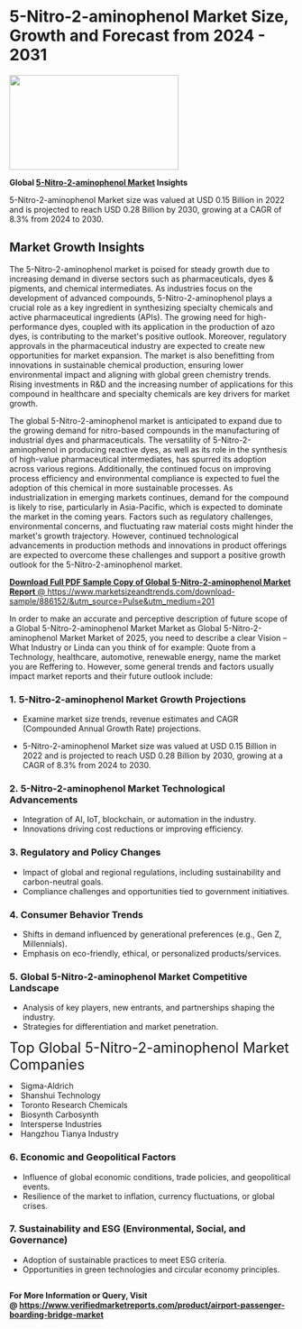<H1>5-Nitro-2-aminophenol Market Size, Growth and Forecast from 2024 - 2031</H1><img class="aligncenter size-medium wp-image-584254" src="https://thirdeyenews.in/wp-content/uploads/2024/09/Global-Market-Research-300x168.jpeg" alt="" width="300" height="168" /><p><strong>Global&nbsp;<a href="https://www.marketsizeandtrends.com/download-sample/886152/&amp;utm_source=Pulse&amp;utm_medium=201">5-Nitro-2-aminophenol Market</a> Insights</strong></p><p>5-Nitro-2-aminophenol Market size was valued at USD 0.15 Billion in 2022 and is projected to reach USD 0.28 Billion by 2030, growing at a CAGR of 8.3% from 2024 to 2030.</p><p><h2>Market Growth Insights</h2> <p>The 5-Nitro-2-aminophenol market is poised for steady growth due to increasing demand in diverse sectors such as pharmaceuticals, dyes & pigments, and chemical intermediates. As industries focus on the development of advanced compounds, 5-Nitro-2-aminophenol plays a crucial role as a key ingredient in synthesizing specialty chemicals and active pharmaceutical ingredients (APIs). The growing need for high-performance dyes, coupled with its application in the production of azo dyes, is contributing to the market's positive outlook. Moreover, regulatory approvals in the pharmaceutical industry are expected to create new opportunities for market expansion. The market is also benefitting from innovations in sustainable chemical production, ensuring lower environmental impact and aligning with global green chemistry trends. Rising investments in R&D and the increasing number of applications for this compound in healthcare and specialty chemicals are key drivers for market growth.</p> <p><a href="#"></a></p> <p>The global 5-Nitro-2-aminophenol market is anticipated to expand due to the growing demand for nitro-based compounds in the manufacturing of industrial dyes and pharmaceuticals. The versatility of 5-Nitro-2-aminophenol in producing reactive dyes, as well as its role in the synthesis of high-value pharmaceutical intermediates, has spurred its adoption across various regions. Additionally, the continued focus on improving process efficiency and environmental compliance is expected to fuel the adoption of this chemical in more sustainable processes. As industrialization in emerging markets continues, demand for the compound is likely to rise, particularly in Asia-Pacific, which is expected to dominate the market in the coming years. Factors such as regulatory challenges, environmental concerns, and fluctuating raw material costs might hinder the market's growth trajectory. However, continued technological advancements in production methods and innovations in product offerings are expected to overcome these challenges and support a positive growth outlook for the 5-Nitro-2-aminophenol market.</p> <p><a href="#"></p><p><span class=""><strong>Download Full PDF Sample Copy of Global 5-Nitro-2-aminophenol Market Report</strong> @ <a href="https://www.marketsizeandtrends.com/download-sample/886152/&amp;utm_source=Pulse&amp;utm_medium=201" target="_blank">https://www.marketsizeandtrends.com/download-sample/886152/&amp;utm_source=Pulse&amp;utm_medium=201</a></span></p><p>In order to make an accurate and perceptive description of future scope of a Global&nbsp;5-Nitro-2-aminophenol Market Market as Global&nbsp;5-Nitro-2-aminophenol Market Market of 2025, you need to describe a clear Vision &ndash; What Industry or Linda can you think of for example: Quote from a Technology, healthcare, automotive, renewable energy, name the market you are Reffering to. However, some general trends and factors usually impact market reports and their future outlook include:</p><h3>1.&nbsp;<strong>5-Nitro-2-aminophenol Market Growth Projections</strong></h3><ul><li>Examine market size trends, revenue estimates and CAGR (Compounded Annual Growth Rate) projections.</li><li><p>5-Nitro-2-aminophenol Market size was valued at USD 0.15 Billion in 2022 and is projected to reach USD 0.28 Billion by 2030, growing at a CAGR of 8.3% from 2024 to 2030.</p></li></ul><h3>2.&nbsp;<strong>5-Nitro-2-aminophenol Market Technological Advancements</strong></h3><ul><li>Integration of AI, IoT, blockchain, or automation in the industry.</li><li>Innovations driving cost reductions or improving efficiency.</li></ul><h3>3.&nbsp;<strong>Regulatory and Policy Changes</strong></h3><ul><li>Impact of global and regional regulations, including sustainability and carbon-neutral goals.</li><li>Compliance challenges and opportunities tied to government initiatives.</li></ul><h3>4.&nbsp;<strong>Consumer Behavior Trends</strong></h3><ul><li>Shifts in demand influenced by generational preferences (e.g., Gen Z, Millennials).</li><li>Emphasis on eco-friendly, ethical, or personalized products/services.</li></ul><h3>5.&nbsp;<strong>Global 5-Nitro-2-aminophenol Market Competitive Landscape</strong></h3><ul><li>Analysis of key players, new entrants, and partnerships shaping the industry.</li><li>Strategies for differentiation and market penetration.</li></ul><p data-pm-slice="1 1 []"><span style="color: inherit; font-family: inherit; font-size: 25px;">Top Global 5-Nitro-2-aminophenol Market Companies</span></p><div class="" data-test-id=""><p><li>Sigma-Aldrich</li><li> Shanshui Technology</li><li> Toronto Research Chemicals</li><li> Biosynth Carbosynth</li><li> Intersperse Industries</li><li> Hangzhou Tianya Industry</li></p></div><h3>6.&nbsp;<strong>Economic and Geopolitical Factors</strong></h3><ul><li>Influence of global economic conditions, trade policies, and geopolitical events.</li><li>Resilience of the market to inflation, currency fluctuations, or global crises.</li></ul><h3>7.&nbsp;<strong>Sustainability and ESG (Environmental, Social, and Governance)</strong></h3><ul><li>Adoption of sustainable practices to meet ESG criteria.</li><li>Opportunities in green technologies and circular economy principles.</li></ul><h2><strong style="font-size: 14px;">For More Information or Query, Visit @&nbsp;</strong><a style="background-color: #ffffff; font-size: 14px;" href="https://www.marketsizeandtrends.com/report/5-nitro-2-aminophenol-market/" target="_blank">https://www.verifiedmarketreports.com/product/airport-passenger-boarding-bridge-market</a></h2>
